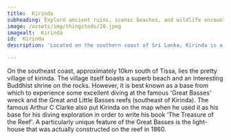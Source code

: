 ```yaml
---
title:  Kirinda 
subheading: Explore ancient ruins, scenic beaches, and wildlife encounters in
image: /assets/img/thingstodo/20.jpeg
imagealt:  Kirinda 
id:  Kirinda
description: 'Located on the southern coast of Sri Lanka, Kirinda is a small coastal town that is often overlooked by tourists. However, this hidden gem has plenty to offer for those who venture off the beaten path.'

---
```

 On the southeast coast, approximately 10km south of Tissa, lies the pretty village of kirinda. The village itself boasts a superb beach and an interesting Buddhist shrine on the rocks. However, it is best known as a base from which to experience some excellent diving at the famous 'Great Basses' wreck and the Great and Little Basses reefs (southeast of Kirinda). The famous Arthur C Clarke also put Kirinda on the map when he used it as his base for his diving exploration in order to write his book ‘The Treasure of the Reef'. A particularly unique feature of the Great Basses is the light-house that was actually constructed on the reef in 1860.